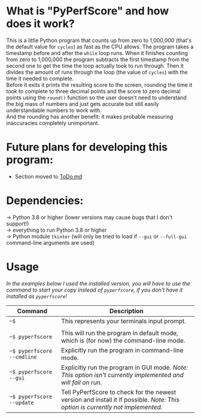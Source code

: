 # What is "PyPerfScore" and how does it work? 
This is a little Python program that counts up from zero to 1,000,000 (that's the default value for `cycles`) as fast as the CPU allows. The program takes a timestamp before and after the `while` loop runs. When it finishes counting from zero to 1,000,000 the program subtracts the first timestamp from the second one to get the time the loop actually took to run through. Then it divides the amount of runs through the loop (the value of `cycles`) with the time it needed to complete.   
Before it exits it prints the resulting score to the screen, rounding the time it took to complete to three decimal points and the score to zero decimal points using the `round()` function so the user doesn't need to understand the big mass of numbers and just gets accurate but still easily understandable numbers to work with.   
And the rounding has another benefit: it makes probable measuring inaccuracies completely unimportant. 

# Future plans for developing this program:
* Section moved to [ToDo.md](ToDo.md)
   
# Dependencies:
-> Python 3.8 or higher (lower versions may cause bugs that I don't support!)   
-> everything to run Python 3.8 or higher  
-> Python module `tkinter` (will only be tried to load if `--gui` or `--full-gui` command-line arguments are used)
   
# Usage
*In the examples below I used the installed version, you will have to use the command to start your copy instead of `pyperfscore`, if you don't have it installed as `pyperfscore`!*    

|Command|Description|
|-------|-----------|
|`~$ `|This represents your terminals input prompt.|
|||
|`~$ pyperfscore`|This will run the program in default mode, which is (for now) the command-line mode.|
|`~$ pyperfscore --cmdline`|Explicitly run the program in command-line mode.|
|`~$ pyperfscore --gui`|Explicitly run the program in GUI mode. *Note: This option isn't currently implemented and will fail on run.*|
|`~$ pyperfscore --update`|Tell PyPerfScore to check for the newest version and install it if possible. *Note: This option is currently not implemented.*
